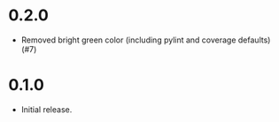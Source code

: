 # 0.2.0
- Removed bright green color (including pylint and coverage defaults) (#7)

# 0.1.0
- Initial release.
